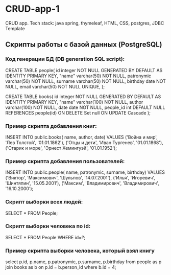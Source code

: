 # CRUD-app-1
CRUD app. Tech stack: java spring, thymeleaf, HTML, CSS, postgres, JDBC Template

## Скрипты работы с базой данных (PostgreSQL)

### Код генерации БД (DB generation SQL script):

CREATE TABLE people(
    id integer NOT NULL GENERATED BY DEFAULT AS IDENTITY PRIMARY KEY,
    "name" varchar(50) NOT NULL,
    patronymic varchar(50) NOT NULL,
    surname varchar(50) NOT NULL,
    birthday date NOT NULL,
    email varchar(50) NOT NULL UNIQUE,
);


CREATE TABLE books(
    id integer NOT NULL GENERATED BY DEFAULT AS IDENTITY PRIMARY KEY,
    "name" varchar(100) NOT NULL,
    author varchar(100) NOT NULL,
    date date NOT NULL,
    people_id int DEFAULT NULL REFERENCES people(id) ON DELETE Set null ON UPDATE Cascade
);

### Пример скрипта добавления книг:
INSERT INTO public.books(
	name, author, date)
	VALUES ('Война и мир', 'Лев Толстой', '01.01.1862'),
	('Отцы и дети', 'Иван Тургенев', '01.01.1868'),
	('Старик и море', 'Эрнест Хемингуэй', '01.01.1952');

### Пример скрипта добавления пользователей:
INSERT INTO public.people(
	name, patronymic, surname, birthday)
	VALUES ('Виктор', 'Максимович', 'Шульпов', '14.07.2001'),
	('Илья', 'Игоревич', 'Шинтяпин', '15.05.2001'),
	('Максим', 'Владимирович', 'Владимирович', '16.10.2000');
	
### Cкрипт выборки всех людей:
SELECT * FROM People;

### Cкрипт выборки человека по id:
SELECT * FROM People WHERE id=?;

### Пример скрипта выборки человека, который взял книгу
select p.id, p.name, p.patronymic, p.surname, p.birthday from people as p
    join books as b
    on p.id = b.person_id
    where b.id = 4;